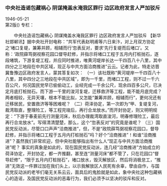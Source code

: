 ### 中央社造谣包藏祸心  阴谋掩盖水淹我区罪行  边区政府发言人严加驳斥  

1946-05-21  
第2版()
专栏：

　　中央社造谣包藏祸心
    阴谋掩盖水淹我区罪行
    边区政府发言人严加驳斥
    【新华社邯郸讯】据中央社开封电称：“共军代表赵明甫等六日来汴，对上月双方协定之‘堵口复堤，兼筹并顾，相辅而行’忽表反对，要求‘先行复堤而后堵口’。又称：‘政院薛笃弼视察花园口督导赶修，并指示将堵口工程于五月内打桩抛石，逐段堵筑，下游复堤工程，并应同时推进，唯黄河堤岸长达一千四百八十八里，其中四分之三地段在中共区域，现正与中共方面洽商推进”云云。记者为此，特走访晋冀鲁豫边区政府发言人，蒙其答复如次：
    （一）该社既称“黄河堤岸一千四百八十八里，其中四分之三地段在中共区域”，即为一千里，而堵口工程，则不过一千六百公尺，何况国民党早已偷偷动工，业经完成一千余公尺，现余四百多公尺，已决定月底打桩抛石。而下游一千里的浚河复堤，迁移救济等工程，能不能月底完成？两者相较，无异天壤，根本不能比拟，又怎能“兼筹并顾，相辅而行”，更何况还有迁移居民，安置救济等等困难呢？
    （二）荷泽协定，第一次即为“甲、复堤复河，裁湾取直，整理险工，等工程完竣后，再行合龙放水。”而开封协定，则又明明规定：“下游于春麦前先行测量河床，秋后办理裁湾取直浚河，明春修理险工，最后再行合龙放水”。写得清清楚楚，那么，这个“忽表反对”的究竟是谁呢？
    （三）国民党反动派，尽管口口声声“洽商推进”，但，不是“政院薛笃弼视察花园口，督导赶修，并指示将堵口工程于五月内打桩抛石”吗？好个“洽商推进”！和谁“洽商推进”？虽然我们非常欢迎，但中央社能够指出有什么人“现正与中共方面洽商推进”呢？
    事实的真象是如此的，现在国民党反动派，连几经“洽商推进”方始成立的荷泽协定，开封协定，都一齐推翻，甚至连“测量河床”都不管了，只在花园口“督导赶修”，“限于五月内打桩抛石”，堵口放水，毁灭解放区，然后将消极怠工，“推进”无效这一件罪过加在我们头上，以示我解放区人民死有余辜，孽由自作，与国民党反动派的老爷们毫无关系云云，面具后的鬼脸就是如此，象中央社这种包藏祸心的造谣，及国民党反动派的恶毒行为，我们必须予以坚决的驳斥和反对。  

